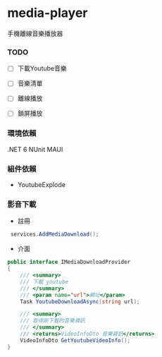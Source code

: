 # media-player
手機離線音樂播放器

### TODO
- [ ] 下載Youtube音樂
- [ ] 音樂清單
- [ ] 離線播放
- [ ] 鎖屏播放


### 環境依賴
.NET 6
NUnit
MAUI

### 組件依賴
- YoutubeExplode

### 影音下載
- 註冊
```csharp
 services.AddMediaDownload();
```

- 介面
```csharp
public interface IMediaDownloadProvider
{
    /// <summary>
    /// 下載 youtube
    /// </summary>
    /// <param name="url">網址</param>
    Task YoutubeDownloadAsync(string url);

    /// <summary>
    /// 取得剛下載的音樂資訊
    /// </summary>
    /// <returns>VideoInfoDto 音樂資訊</returns>
    VideoInfoDto GetYoutubeVideoInfo();
}
```

